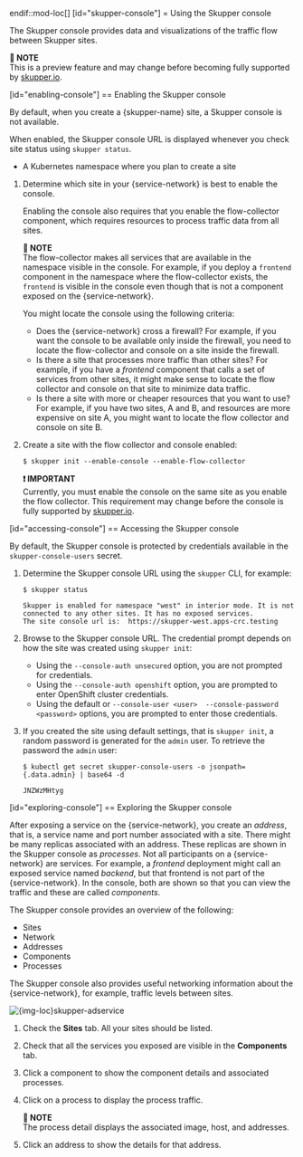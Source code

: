 endif::mod-loc[]
[id="skupper-console"] 
= Using the Skupper console

The Skupper console provides data and visualizations of the traffic flow between Skupper sites.

**📌 NOTE**\
This is a preview feature and may change before becoming fully supported by [skupper.io](https://skupper.io).

[id="enabling-console"] 
== Enabling the Skupper console

By default, when you create a {skupper-name} site, a Skupper console is not available.

When enabled, the Skupper console URL is displayed whenever you check site status using `skupper status`.

* A Kubernetes namespace where you plan to create a site

1. Determine which site in your {service-network} is best to enable the console.

   Enabling the console also requires that you enable the flow-collector component, which requires resources to process traffic data from all sites.

   **📌 NOTE**\
   The flow-collector makes all services that are available in the namespace visible in the console.
   For example, if you deploy a `frontend` component in the namespace where the flow-collector exists, the `frontend` is visible in the console even though that is not a component exposed on the {service-network}.

   You might locate the console using the following criteria:

   * Does the {service-network} cross a firewall?
   For example, if you want the console to be available only inside the firewall, you need to locate the flow-collector and console on a site inside the firewall.
   * Is there a site that processes more traffic than other sites?
   For example, if you have a _frontend_ component that calls a set of services from other sites, it might make sense to locate the flow collector and console on that site to minimize data traffic.
   * Is there a site with more or cheaper resources that you want to use?
   For example, if you have two sites, A and B, and resources are more expensive on site A, you might want to locate the flow collector and console on site B.
2. Create a site with the flow collector and console enabled:

   ```
   $ skupper init --enable-console --enable-flow-collector
   ```

   **❗ IMPORTANT**\
   Currently, you must enable the console on the same site as you enable the flow collector. This requirement may change before the console is fully supported by [skupper.io](https://skupper.io).

[id="accessing-console"] 
== Accessing the Skupper console

By default, the Skupper console is protected by credentials available in the `skupper-console-users` secret.

1. Determine the Skupper console URL using the `skupper` CLI, for example:

   ```
   $ skupper status

   Skupper is enabled for namespace "west" in interior mode. It is not connected to any other sites. It has no exposed services.
   The site console url is:  https://skupper-west.apps-crc.testing
   ```
2. Browse to the Skupper console URL. 
The credential prompt depends on how the site was created using `skupper init`:

   * Using the `--console-auth unsecured` option, you are not prompted for credentials.
   * Using the `--console-auth openshift` option, you are prompted to enter OpenShift cluster credentials.
   * Using the default or `--console-user <user>  --console-password <password>` options, you are prompted to enter those credentials.
3. If you created the site using default settings, that is `skupper init`, a random password is generated for the `admin` user.
To retrieve the password the `admin` user:

   ```
   $ kubectl get secret skupper-console-users -o jsonpath={.data.admin} | base64 -d

   JNZWzMHtyg
   ```

[id="exploring-console"] 
== Exploring the Skupper console

After exposing a service on the {service-network}, you create an _address_, that is, a service name and port number associated with a site. 
There might be many replicas associated with an address.
These replicas are shown in the Skupper console as _processes_. 
Not all participants on a {service-network} are services.
For example, a _frontend_ deployment might call an exposed service named _backend_, but that frontend is not part of the {service-network}.
In the console, both are shown so that you can view the traffic and these are called _components_.

The Skupper console provides an overview of the following:

* Sites 
* Network 
* Addresses
* Components
* Processes

The Skupper console also provides useful networking information about the {service-network}, for example, traffic levels between sites.

![{img-loc}skupper-adservice]({img-loc}skupper-adservice.png)

1. Check the **Sites** tab.
All your sites should be listed.
2. Check that all the services you exposed are visible in the **Components** tab.
3. Click a component to show the component details and associated processes.
4. Click on a process to display the process traffic.

   **📌 NOTE**\
   The process detail displays the associated image, host, and addresses.
5. Click an address to show the details for that address.
